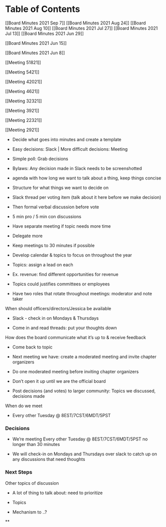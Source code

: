 # Table of Contents
[[Board Minutes 2021 Sep 7]]
[[Board Minutes 2021 Aug 24]]
[[Board Minutes 2021 Aug 10]]
[[Board Minutes 2021 Jul 27]]
[[Board Minutes 2021 Jul 13]]
[[Board Minutes 2021 Jun 29]]


[[Board Minutes 2021 Jun 15]]
  

  

 [[Board Minutes 2021 Jun 8]]
    
[[Meeting 51821]]
    

[[Meeting 5421]]
    

[[Meeting 42021]]

[[Meeting 4621]]

[[Meeting 32321]]
   

[[Meeting 3921]]
    

[[Meeting 22321]]

  
[[Meeting 2921]] 
    
-   Decide what goes into minutes and create a template
    
-   Easy decisions: Slack | More difficult decisions: Meeting
    
-   Simple poll: Grab decisions
    

-   Bylaws: Any decision made in Slack needs to be screenshotted
    

-   agenda with how long we want to talk about a thing, keep things concise
    
-   Structure for what things we want to decide on
    

-   Slack thread per voting item (talk about it here before we make decision)
    
-   Then formal verbal discussion before vote
    

-   5 min pro / 5 min con discussions
    

-   Have separate meeting if topic needs more time
    

-   Delegate more
    
-   Keep meetings to 30 minutes if possible
    
-   Develop calendar & topics to focus on throughout the year
    

-   Topics: assign a lead on each
    

-   Ex. revenue: find different opportunities for revenue
    

-   Topics could justifies committees or employees
    

-   Have two roles that rotate throughout meetings: moderator and note taker
    

  

When should officers/directors/Jessica be available

-   Slack - check in on Mondays & Thursdays
    

-   Come in and read threads: put your thoughts down
    

  

How does the board communicate what it’s up to & receive feedback

-   Come back to topic 
    
-   Next meeting we have: create a moderated meeting and invite chapter organizers
    

-   Do one moderated meeting before inviting chapter organizers
    
-   Don’t open it up until we are the official board
    

-   Post decisions (and votes) to larger community: Topics we discussed, decisions made
    

  

When do we meet

-   Every other Tuesday @ 8EST/7CST/6MDT/5PST
    

  

### Decisions

-   We’re meeting Every other Tuesday @ 8EST/7CST/6MDT/5PST no longer than 30 minutes
    
-   We will check-in on Mondays and Thursdays over slack to catch up on any discussions that need thoughts
    

### Next Steps

Other topics of discussion

-   A lot of thing to talk about: need to prioritize 
    

-   Topics
    
-   Mechanism to ..?
    

  
**